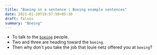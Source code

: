 ```yaml
---
title: "Boeing in a sentence | Boeing example sentences"
date: 2021-01-20T19:57:50+05:30
draft: falses
summary: "Boeing"
---
```

- To talk to the <u>`boeing`</u> people.
- Two and three are heading toward the `boeing`.
- Then why don't you take the job that louie netz offered you at `boeing`?
                 
